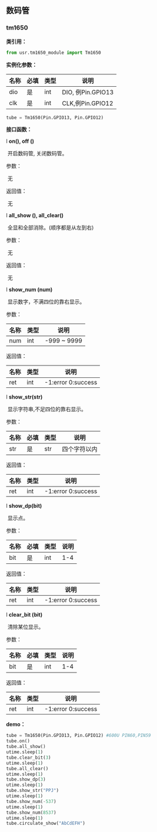## 数码管

### tm1650

**类引用：**

```python
from usr.tm1650_module import Tm1650
```

 

**实例化参数：**

| 名称 | 必填 | 类型 | 说明              |
| ---- | ---- | ---- | ----------------- |
| dio  | 是   | int  | DIO, 例Pin.GPIO13 |
| clk  | 是   | int  | CLK,例Pin.GPIO12  |

```python
tube = Tm1650(Pin.GPIO13, Pin.GPIO12)
```

**接口函数：**

l **on(), off ()**

​	开启数码管, 关闭数码管。

参数：

​    无

返回值：

​       无

l **all_show (), all_clear()**

​	全显和全部消除。(顺序都是从左到右)

参数：

​    无

返回值：

​       无

 

l **show_num (num)**

​	显示数字，不满四位的靠右显示。

参数：

| 名称 | 类型 | 说明        |
| ---- | ---- | ----------- |
| num  | int  | -999 ~ 9999 |

返回值：

| 名称 | 类型 | 说明                |
| ---- | ---- | ------------------- |
| ret  | int  | -1:error  0:success |

 

l **show_str(str)**

​	显示字符串,不足四位的靠右显示。

参数：

| 名称 | 必填 | 类型 | 说明         |
| ---- | ---- | ---- | ------------ |
| str  | 是   | str  | 四个字符以内 |

返回值：

| 名称 | 类型 | 说明                |
| ---- | ---- | ------------------- |
| ret  | int  | -1:error  0:success |

 

l **show_dp(bit)**

​	显示点。

参数：

| 名称 | 必填 | 类型 | 说明 |
| ---- | ---- | ---- | ---- |
| bit  | 是   | int  | 1-4  |

返回值：

| 名称 | 类型 | 说明                |
| ---- | ---- | ------------------- |
| ret  | int  | -1:error  0:success |

l **clear_bit (bit)**

​	清除某位显示。

参数：

| 名称 | 必填 | 类型 | 说明 |
| ---- | ---- | ---- | ---- |
| bit  | 是   | int  | 1-4  |

返回值：

| 名称 | 类型 | 说明                |
| ---- | ---- | ------------------- |
| ret  | int  | -1:error  0:success |

**demo：**

```python
tube = Tm1650(Pin.GPIO13, Pin.GPIO12) #600U PIN60,PIN59
tube.on()
tube.all_show()
utime.sleep(1)
tube.clear_bit(3)
utime.sleep(1)
tube.all_clear()
utime.sleep(1)
tube.show_dp(3)
utime.sleep(1)
tube.show_str("PPJ")
utime.sleep(1)
tube.show_num(-537)
utime.sleep(1)
tube.show_num(8537)
utime.sleep(1)
tube.circulate_show("AbCdEFH")
```

